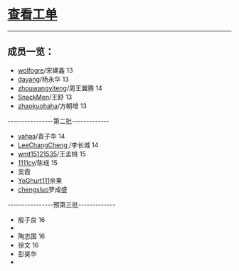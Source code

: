 # [查看工单](https://github.com/SHU-PV-Blue/Issues/issues)  
***

## 成员一览： 
- [wolfogre](https://github.com/wolfogre)/宋建鑫 13
- [dayang](https://github.com/dayang)/杨永华 13
- [zhouwangyiteng](https://github.com/zhouwangyiteng)/周王翼腾 14
- [SnackMen](https://github.com/SnackMen)/王舒 13
- [zhaokuohaha](https://github.com/zhaokuohaha)/方朝增 13 

----------------第二批-------------

- [yahaa](https://github.com/yahaa)/袁子华 14
- [LeeChangCheng ](https://github.com/LeeChangCheng )/李长城 14
- [wmt15121535](https://github.com/wmt15121535)/王孟桃 15
- [1111cy](https://github.com/1111cy)/陈瑶 15
- 吴霞
- [YoGhurt111](https://github.com/YoGhurt111)余果
- [chengsluo](https://github.com/chengsluo)罗成盛


----------------预第三批-------------
- 殷子良 16
- 
- 陶志国 16
- 徐文 16
- 彭昊华
- 
